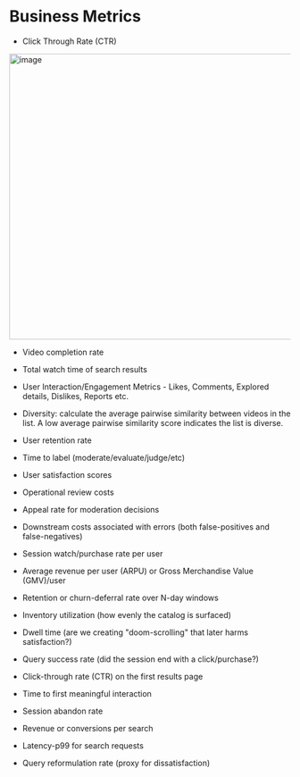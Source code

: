# Business Metrics
* Click Through Rate (CTR)
<img width="512" alt="image" src="https://github.com/user-attachments/assets/0b30f2ff-0aa3-4bef-a48f-da8f6fa3e867" />

* Video completion rate
* Total watch time of search results
* User Interaction/Engagement Metrics - Likes, Comments, Explored details, Dislikes, Reports etc.
* Diversity: calculate the average pairwise similarity between videos in the list. A low average pairwise similarity score indicates the list is diverse.

* User retention rate
* Time to label (moderate/evaluate/judge/etc)
* User satisfaction scores
* Operational review costs
* Appeal rate for moderation decisions
* Downstream costs associated with errors (both false-positives and false-negatives)
* Session watch/purchase rate per user
* Average revenue per user (ARPU) or Gross Merchandise Value (GMV)/user
* Retention or churn-deferral rate over N-day windows
* Inventory utilization (how evenly the catalog is surfaced)
* Dwell time (are we creating "doom-scrolling" that later harms satisfaction?)
* Query success rate (did the session end with a click/purchase?)
* Click-through rate (CTR) on the first results page
* Time to first meaningful interaction
* Session abandon rate
* Revenue or conversions per search
* Latency-p99 for search requests
* Query reformulation rate (proxy for dissatisfaction)
